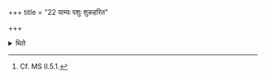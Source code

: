 +++
title = "22 याम्यः पशुः शुकहरित"

+++

<details><summary>थिते</summary>

22. In addition to the Savanīya he-goat a yellowish parrot is to be seized as a victim.[^1]  

[^1]: Cf. MS II.5.1. 
</details>
